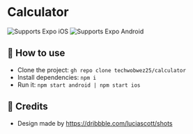 # Calculator

<p>
  <!-- iOS -->
  <img alt="Supports Expo iOS" longdesc="Supports Expo iOS" src="https://img.shields.io/badge/iOS-4630EB.svg?style=flat-square&logo=APPLE&labelColor=999999&logoColor=fff" />
  <!-- Android -->
  <img alt="Supports Expo Android" longdesc="Supports Expo Android" src="https://img.shields.io/badge/Android-4630EB.svg?style=flat-square&logo=ANDROID&labelColor=A4C639&logoColor=fff" />
</p>

## 🚀 How to use


- Clone the project: `gh repo clone techwobwez25/calculator`
- Install dependencies: `npm i`
- Run it: `npm start android | npm start ios`

## 📝 Credits

- Design made by https://dribbble.com/luciascott/shots
